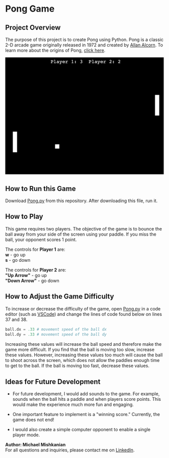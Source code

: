 # Pong Game

## Project Overview
The purpose of this project is to create Pong using Python. Pong is a classic 2-D arcade game originally released in 1972 and created by [Allan Alcorn](https://en.wikipedia.org/wiki/Allan_Alcorn). To learn more about the origins of Pong, [click here](https://en.wikipedia.org/wiki/Pong).

![pong_game_image](https://github.com/Mishkanian/pong_game/blob/main/README_images/pong_game.png)


## How to Run this Game
Download [Pong.py](https://github.com/Mishkanian/pong_game/blob/main/Pong.py) from this repository. After downloading this file, run it.

## How to Play
This game requires two players. The objective of the game is to bounce the ball away from your side of the screen using your paddle. If you miss the ball, your opponent scores 1 point.  

The controls for **Player 1** are:  
**w**  - go up  
**s**  - go down

The controls for **Player 2** are:  
**"Up Arrow"**  - go up  
**"Down Arrow"**  - go down

## How to Adjust the Game Difficulty
To increase or decrease the difficulty of the game, open [Pong.py](https://github.com/Mishkanian/pong_game/blob/main/Pong.py) in a code editor (such as [VSCode](https://code.visualstudio.com/)) and change the lines of code found below on lines 37 and 38.

```python
ball.dx = .33 # movement speed of the ball dx
ball.dy = .33 # movement speed of the ball dy
```

Increasing these values will increase the ball speed and therefore make the game more difficult. If you find that the ball is moving too slow, increase these values. However, increasing these values too much will cause the ball to shoot across the screen, which does not allow the paddles enough time to get to the ball. If the ball is moving too fast, decrease these values.

## Ideas for Future Development
- For future development, I would add sounds to the game. For example, sounds when the ball hits a paddle and when players score points. This would make the experience much more fun and engaging.

- One important feature to implement is a "winning score." Currently, the game does not end!

- I would also create a simple computer opponent to enable a single player mode.

**Author: Michael Mishkanian**  
For all questions and inquiries, please contact me on [LinkedIn](https://www.linkedin.com/in/michaelmishkanian/).
